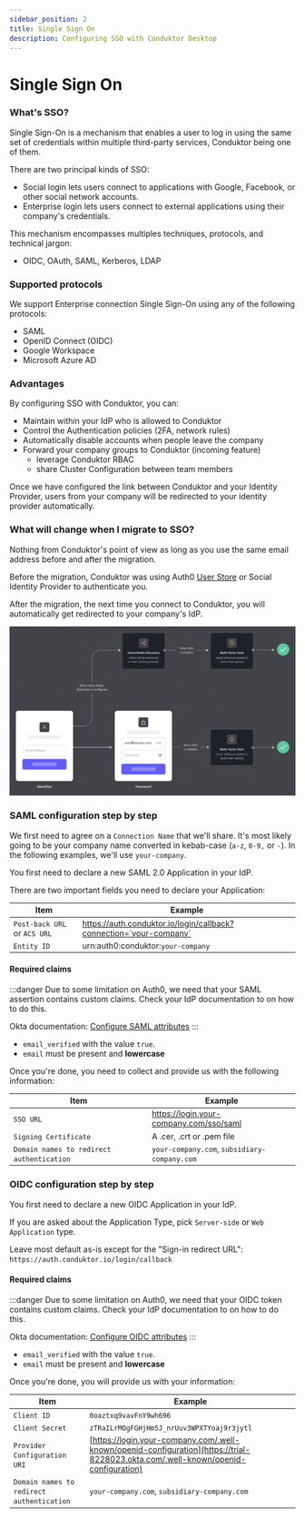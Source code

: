 ```yaml
---
sidebar_position: 2
title: Single Sign On
description: Configuring SSO with Conduktor Desktop
---
```


# Single Sign On

### What's SSO?

Single Sign-On is a mechanism that enables a user to log in using the same set of credentials within multiple third-party services, Conduktor being one of them.

There are two principal kinds of SSO:

- Social login lets users connect to applications with Google, Facebook, or other social network accounts.
- Enterprise login lets users connect to external applications using their company's credentials.

This mechanism encompasses multiples techniques, protocols, and technical jargon:

- OIDC, OAuth, SAML, Kerberos, LDAP

### Supported protocols

We support Enterprise connection Single Sign-On using any of the following protocols:

- SAML
- OpenID Connect (OIDC)
- Google Workspace
- Microsoft Azure AD

### Advantages

By configuring SSO with Conduktor, you can:

- Maintain within your IdP who is allowed to Conduktor
- Control the Authentication policies (2FA, network rules)
- Automatically disable accounts when people leave the company
- Forward your company groups to Conduktor (incoming feature)
  - leverage Conduktor RBAC
  - share Cluster Configuration between team members

Once we have configured the link between Conduktor and your Identity Provider, users from your company will be redirected to your identity provider automatically.

### What will change when I migrate to SSO?

Nothing from Conduktor's point of view as long as you use the same email address before and after the migration.

Before the migration, Conduktor was using Auth0 [User Store](https://auth0.com/docs/authenticate/database-connections/auth0-user-store) or Social Identity Provider to authenticate you.

After the migration, the next time you connect to Conduktor, you will automatically get redirected to your company's IdP.

![Your users will get redirected to your IdP based on their email address](../../assets/universal-login.png)

### SAML configuration step by step

We first need to agree on a `Connection Name` that we'll share. It's most likely going to be your company name converted in kebab-case (`a-z`, `0-9,` or `-`). In the following examples, we'll use `your-company`.

You first need to declare a new SAML 2.0 Application in your IdP.&#x20;

There are two important fields you need to declare your Application:

| Item                         | Example                                                            |
| ---------------------------- | ------------------------------------------------------------------ |
| `Post-back URL` or `ACS URL` | https://auth.conduktor.io/login/callback?connection=`your-company` |
| `Entity ID`                  | urn:auth0:conduktor:`your-company`                                 |

#### Required claims

:::danger
Due to some limitation on Auth0, we need that your SAML assertion contains custom claims. Check your IdP documentation to on how to do this.

Okta documentation: [Configure SAML attributes](https://support.okta.com/help/s/article/How-to-define-and-configure-a-custom-SAML-attribute-statement?language=en_US)
:::

- `email_verified` with the value `true`.&#x20;
- `email` must be present and **lowercase**

Once you're done, you need to collect and provide us with the following information:

| Item                                      | Example                                      |
| ----------------------------------------- | -------------------------------------------- |
| `SSO URL`                                 | https://login.your-company.com/sso/saml      |
| `Signing Certificate`                     | A .cer, .crt or .pem file                    |
| `Domain names to redirect authentication` | `your-company.com`, `subsidiary-company.com` |

### OIDC configuration step by step

You first need to declare a new OIDC Application in your IdP.&#x20;

If you are asked about the Application Type, pick `Server-side` or `Web Application` type.

Leave most default as-is except for the "Sign-in redirect URL": `https://auth.conduktor.io/login/callback`

#### Required claims

:::danger
Due to some limitation on Auth0, we need that your OIDC token contains custom claims. Check your IdP documentation to on how to do this.

Okta documentation: [Configure OIDC attributes](https://developer.okta.com/docs/guides/customize-tokens-returned-from-okta/main/)
:::

- `email_verified` with the value `true`.&#x20;
- `email` must be present and **lowercase**

Once you're done, you will provide us with your information:

| Item                                      | Example                                                                                                                            |
| ----------------------------------------- | ---------------------------------------------------------------------------------------------------------------------------------- |
| `Client ID`                               | `0oaztxq9vavFnY9wh696`                                                                                                             |
| `Client Secret`                           | `zTRaILrMOgFGHjHm5J_nrUuv3WPXTYoaj9r3jytl`                                                                                         |
| `Provider Configuration URI`              | [https://login.your-company.com/.well-known/openid-configuration](https://trial-8228023.okta.com/.well-known/openid-configuration) |
| `Domain names to redirect authentication` | `your-company.com`, `subsidiary-company.com`                                                                                       |
